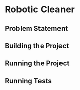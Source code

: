 # Robotic Cleaner

## Problem Statement

## Building the Project

## Running the Project

## Running Tests

